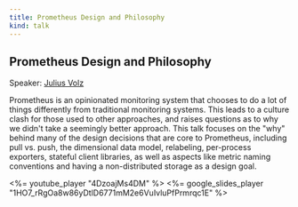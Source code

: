 ```yaml
---
title: Prometheus Design and Philosophy
kind: talk
---
```


## Prometheus Design and Philosophy

Speaker: [Julius Volz](/2016-berlin/speakers/julius-volz/)

Prometheus is an opinionated monitoring system that chooses to do a lot of
things differently from traditional monitoring systems. This leads to a
culture clash for those used to other approaches, and raises questions as to
why we didn't take a seemingly better approach. This talk focuses on the "why"
behind many of the design decisions that are core to Prometheus, including
pull vs. push, the dimensional data model, relabeling, per-process exporters,
stateful client libraries, as well as aspects like metric naming conventions
and having a non-distributed storage as a design goal.

<%= youtube_player "4DzoajMs4DM" %>
<%= google_slides_player "1HO7_rRgOa8w86yDtlD6771mM2e6VuIvluPfPrmrqc1E" %>
